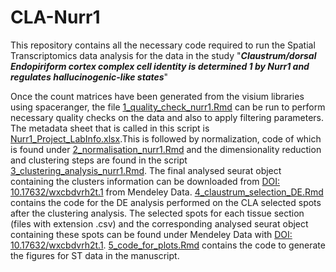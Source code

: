 # CLA-Nurr1
This repository contains all the necessary code required to run the Spatial Transcriptomics data analysis for the data in the study "**_Claustrum/dorsal Endopiriform cortex complex cell identity is determined 1 by Nurr1 and regulates hallucinogenic-like states_**"

Once the count matrices have been generated from the visium libraries using spaceranger, the file [1_quality_check_nurr1.Rmd](CLA-Nurr1/1_quality_check_nurr1.Rmd) can be run to perform necessary quality checks on the data and also to apply filtering parameters. The metadata sheet that is called in this script is [Nurr1_Project_LabInfo.xlsx](CLA/Nurr1_Project_LabInfo.xlsx).This is followed by normalization, code of which is found under [2_normalisation_nurr1.Rmd](CLA-Nurr1/2_normalisation_nurr1.Rmd) and the dimensionality reduction and clustering steps are found in the script [3_clustering_analysis_nurr1.Rmd](CLA-Nurr1/3_clustering_analysis_nurr1.Rmd). The final analysed seurat object containing the clusters information can be downloaded from [DOI: 10.17632/wxcbdvrh2t.1](https://doi.org/10.17632/wxcbdvrh2t.1) from Mendeley Data.
[4_claustrum_selection_DE.Rmd](CLA/4_claustrum_selection_DE.Rmd) contains the code for the DE analysis performed on the CLA selected spots after the clustering analysis.
The selected spots for each tissue section (files with extension .csv) and the corresponding analysed seurat object containing these spots can be found under Mendeley Data with [DOI: 10.17632/wxcbdvrh2t.1](https://doi.org/10.17632/wxcbdvrh2t.1).
[5_code_for_plots.Rmd](CLA/5_code_for_plots.Rmd) contains the code to generate the figures for ST data in the manuscript.